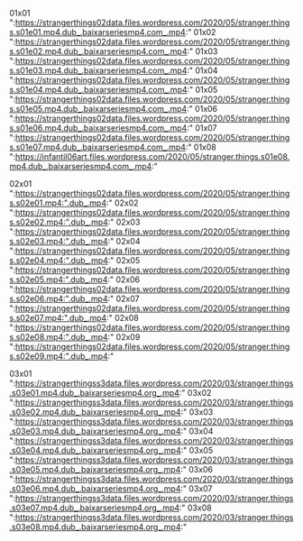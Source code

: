 01x01
":https://strangerthings02data.files.wordpress.com/2020/05/stranger.things.s01e01.mp4.dub_.baixarseriesmp4.com_.mp4:"
01x02
":https://strangerthings02data.files.wordpress.com/2020/05/stranger.things.s01e02.mp4.dub_.baixarseriesmp4.com_.mp4:"
01x03
":https://strangerthings02data.files.wordpress.com/2020/05/stranger.things.s01e03.mp4.dub_.baixarseriesmp4.com_.mp4:"
01x04
":https://strangerthings02data.files.wordpress.com/2020/05/stranger.things.s01e04.mp4.dub_.baixarseriesmp4.com_.mp4:"
01x05
":https://strangerthings02data.files.wordpress.com/2020/05/stranger.things.s01e05.mp4.dub_.baixarseriesmp4.com_.mp4:"
01x06
":https://strangerthings02data.files.wordpress.com/2020/05/stranger.things.s01e06.mp4.dub_.baixarseriesmp4.com_.mp4:"
01x07
":https://strangerthings02data.files.wordpress.com/2020/05/stranger.things.s01e07.mp4.dub_.baixarseriesmp4.com_.mp4:"
01x08
":https://infantil06art.files.wordpress.com/2020/05/stranger.things.s01e08.mp4.dub_.baixarseriesmp4.com_.mp4:"

02x01
":https://strangerthings02data.files.wordpress.com/2020/05/stranger.things.s02e01.mp4:".dub_.mp4:"
02x02
":https://strangerthings02data.files.wordpress.com/2020/05/stranger.things.s02e02.mp4:".dub_.mp4:"
02x03
":https://strangerthings02data.files.wordpress.com/2020/05/stranger.things.s02e03.mp4:".dub_.mp4:"
02x04
":https://strangerthings02data.files.wordpress.com/2020/05/stranger.things.s02e04.mp4:".dub_.mp4:"
02x05
":https://strangerthings02data.files.wordpress.com/2020/05/stranger.things.s02e05.mp4:".dub_.mp4:"
02x06
":https://strangerthings02data.files.wordpress.com/2020/05/stranger.things.s02e06.mp4:".dub_.mp4:"
02x07
":https://strangerthings02data.files.wordpress.com/2020/05/stranger.things.s02e07.mp4:".dub_.mp4:"
02x08
":https://strangerthings02data.files.wordpress.com/2020/05/stranger.things.s02e08.mp4:".dub_.mp4:"
02x09
":https://strangerthings02data.files.wordpress.com/2020/05/stranger.things.s02e09.mp4:".dub_.mp4:"

03x01
":https://strangerthingss3data.files.wordpress.com/2020/03/stranger.things.s03e01.mp4.dub_.baixarseriesmp4.org_.mp4:"
03x02
":https://strangerthingss3data.files.wordpress.com/2020/03/stranger.things.s03e02.mp4.dub_.baixarseriesmp4.org_.mp4:"
03x03
":https://strangerthingss3data.files.wordpress.com/2020/03/stranger.things.s03e03.mp4.dub_.baixarseriesmp4.org_.mp4:"
03x04
":https://strangerthingss3data.files.wordpress.com/2020/03/stranger.things.s03e04.mp4.dub_.baixarseriesmp4.org_.mp4:"
03x05
":https://strangerthingss3data.files.wordpress.com/2020/03/stranger.things.s03e05.mp4.dub_.baixarseriesmp4.org_.mp4:"
03x06
":https://strangerthingss3data.files.wordpress.com/2020/03/stranger.things.s03e06.mp4.dub_.baixarseriesmp4.org_.mp4:"
03x07
":https://strangerthingss3data.files.wordpress.com/2020/03/stranger.things.s03e07.mp4.dub_.baixarseriesmp4.org_.mp4:"
03x08
":https://strangerthingss3data.files.wordpress.com/2020/03/stranger.things.s03e08.mp4.dub_.baixarseriesmp4.org_.mp4:"
